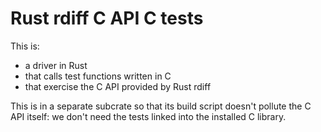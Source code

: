 # Rust rdiff C API C tests

This is:

* a driver in Rust
* that calls test functions written in C
* that exercise the C API provided by Rust rdiff

This is in a separate subcrate so that its build script doesn't pollute the C API
itself: we don't need the tests linked into the installed C library.